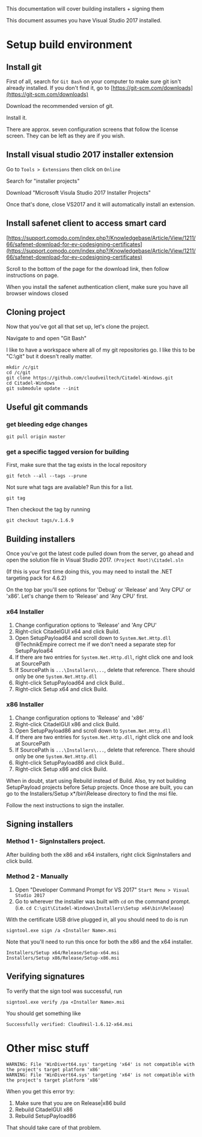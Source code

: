 
This documentation will cover building installers + signing them

This document assumes you have Visual Studio 2017 installed.

# Setup build environment

## Install git

First of all, search for `Git Bash` on your computer to make sure git isn't already installed. If you don't find it, go to [https://git-scm.com/downloads](https://git-scm.com/downloads)

Download the recommended version of git.

Install it.

There are approx. seven configuration screens that follow the license screen. They can be left as they are if you wish.

## Install visual studio 2017 installer extension

Go to `Tools > Extensions` then click on `Online`

Search for "installer projects"

Download "Microsoft Visula Studio 2017 Installer Projects"

Once that's done, close VS2017 and it will automatically install an extension.

## Install safenet client to access smart card

[https://support.comodo.com/index.php?/Knowledgebase/Article/View/1211/66/safenet-download-for-ev-codesigning-certificates](https://support.comodo.com/index.php?/Knowledgebase/Article/View/1211/66/safenet-download-for-ev-codesigning-certificates)

Scroll to the bottom of the page for the download link, then follow instructions on page.

When you install the safenet authentication client, make sure you have all browser windows closed

## Cloning project

Now that you've got all that set up, let's clone the project.

Navigate to and open "Git Bash"

I like to have a workspace where all of my git repositories go. I like this to be "C:\git" but it doesn't really matter.

```
mkdir /c/git
cd /c/git
git clone https://github.com/cloudveiltech/Citadel-Windows.git
cd Citadel-Windows
git submodule update --init
```
## Useful git commands

### get bleeding edge changes
```
git pull origin master
```

### get a specific tagged version for building
First, make sure that the tag exists in the local repository
```
git fetch --all --tags --prune
```

Not sure what tags are available? Run this for a list.
```
git tag
```

Then checkout the tag by running
```
git checkout tags/v.1.6.9
```

## Building installers
Once you've got the latest code pulled down from the server, go ahead and open the solution file in Visual Studio 2017. `(Project Root)\Citadel.sln`

(If this is your first time doing this, you may need to install the .NET targeting pack for 4.6.2)

On the top bar you'll see options for 'Debug' or 'Release' and 'Any CPU' or 'x86'. Let's change them to 'Release' and 'Any CPU' first.

### x64 Installer

1. Change configuration options to 'Release' and 'Any CPU'
2. Right-click CitadelGUI x64 and click Build.
3. Open SetupPayload64 and scroll down to `System.Net.Http.dll` @TechnikEmpire correct me if we don't need a separate step for SetupPayloa64
4. If there are two entries for `System.Net.Http.dll`, right click one and look at SourcePath
5. If SourcePath is `...\Installers\...`, delete that reference. There should only be one `System.Net.Http.dll`
6. Right-click SetupPayload64 and click Build..
7. Right-click Setup x64 and click Build.

### x86 Installer

1. Change configuration options to 'Release' and 'x86'
2. Right-click CitadelGUI x86 and click Build.
3. Open SetupPayload86 and scroll down to `System.Net.Http.dll`
4. If there are two entries for `System.Net.Http.dll`, right click one and look at SourcePath
5. If SourcePath is `...\Installers\...`, delete that reference. There should only be one `System.Net.Http.dll`
6. Right-click SetupPayload86 and click Build..
7. Right-click Setup x86 and click Build.

When in doubt, start using Rebuild instead of Build. Also, try not building SetupPayload projects before Setup projects.
Once those are built, you can go to the Installers/Setup x*/bin\Release directory to find the msi file.

Follow the next instructions to sign the installer.

## Signing installers

### Method 1 - SignInstallers project.
After building both the x86 and x64 installers, right click SignInstallers and click build.

### Method 2 - Manually
1. Open "Developer Command Prompt for VS 2017" `Start Menu > Visual Studio 2017`
2. Go to wherever the installer was built with `cd` on the command prompt. (i.e. `cd C:\git\Citadel-Windows\Installers\Setup x64\bin\Release`)

With the certificate USB drive plugged in, all you should need to do is run
```
signtool.exe sign /a <Installer Name>.msi
```

Note that you'll need to run this once for both the x86 and the x64 installer.
```
Installers/Setup x64/Release/Setup-x64.msi
Installers/Setup x86/Release/Setup-x86.msi
```

## Verifying signatures
To verify that the sign tool was successful, run
```
signtool.exe verify /pa <Installer Name>.msi
```

You should get something like
```
Successfully verified: CloudVeil-1.6.12-x64.msi
```

# Other misc stuff

```
WARNING: File 'WinDivert64.sys' targeting 'x64' is not compatible with the project's target platform 'x86'
WARNING: File 'WinDivert64.sys' targeting 'x64' is not compatible with the project's target platform 'x86'
```

When you get this error try:

1. Make sure that you are on Release|x86 build
2. Rebuild CitadelGUI x86
3. Rebuild SetupPayload86

That should take care of that problem.
